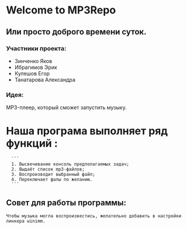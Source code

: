 #                           Welcome to MP3Repo

## Или просто доброго времени суток. 

###  Участники проекта:

- Зинченко Яков
- Ибрагимов Эрик
- Кулешов Егор
- Танатарова Александра

### Идея: 

 MP3-плеер, который сможет запустить музыку.

# Наша програма выполняет ряд функций : #
      ```
      1. Высвечивание консоль предполагаемых задач;
      2. Выдаёт список mp3-файлов;
      3. Воспроизводит выбранный файл;
      4. Переключает фалы по желанию.
      ```
  ## Совет для работы программы: ##
    Чтобы музыка могла воспроизвестись, желательно добавить в настройки линкера winimm.
